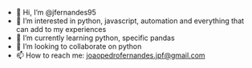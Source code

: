 - 👋 Hi, I’m @jfernandes95
- 👀 I’m interested in python, javascript, automation and everything that can add to my experiences
- 🌱 I’m currently learning python, specific pandas
- 💞️ I’m looking to collaborate on python
- 📫 How to reach me: joaopedrofernandes.jpf@gmail.com

<!---
jfernandes95/jfernandes95 is a ✨ special ✨ repository because its `README.md` (this file) appears on your GitHub profile.
You can click the Preview link to take a look at your changes.
--->
